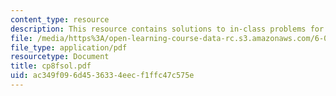 ```yaml
---
content_type: resource
description: This resource contains solutions to in-class problems for week 8, friday.
file: /media/https%3A/open-learning-course-data-rc.s3.amazonaws.com/6-042j-mathematics-for-computer-science-fall-2005/ac349f096d4536334eecf1ffc47c575e_cp8fsol.pdf
file_type: application/pdf
resourcetype: Document
title: cp8fsol.pdf
uid: ac349f09-6d45-3633-4eec-f1ffc47c575e
---
```


